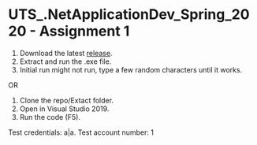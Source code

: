 # UTS_.NetApplicationDev_Spring_2020 - Assignment 1


1. Download the latest [release](https://github.com/AliMickey/UTS_.NetApplicationDev_Spring_2020/releases).
2. Extract and run the .exe file.
3. Initial run might not run, type a few random characters until it works. 

OR 

1. Clone the repo/Extact folder.
2. Open in Visual Studio 2019.
3. Run the code (F5).


Test credentials: a|a.
Test account number: 1